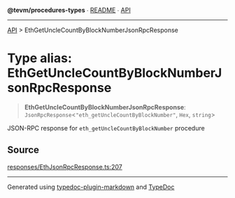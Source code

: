 **@tevm/procedures-types** ∙ [README](../README.md) ∙ [API](../API.md)

***

[API](../API.md) > EthGetUncleCountByBlockNumberJsonRpcResponse

# Type alias: EthGetUncleCountByBlockNumberJsonRpcResponse

> **EthGetUncleCountByBlockNumberJsonRpcResponse**: `JsonRpcResponse`\<`"eth_getUncleCountByBlockNumber"`, `Hex`, `string`\>

JSON-RPC response for `eth_getUncleCountByBlockNumber` procedure

## Source

[responses/EthJsonRpcResponse.ts:207](https://github.com/evmts/tevm-monorepo/blob/main/packages/procedures-types/src/responses/EthJsonRpcResponse.ts#L207)

***
Generated using [typedoc-plugin-markdown](https://www.npmjs.com/package/typedoc-plugin-markdown) and [TypeDoc](https://typedoc.org/)

